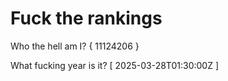 # Fuck the rankings

Who the hell am I?
{ 11124206 }

What fucking year is it?
[ 2025-03-28T01:30:00Z ]
